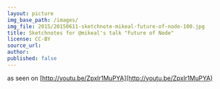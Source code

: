 ```yaml
---
layout: picture
img_base_path: /images/
img_file: 2015/20150611-sketchnote-mikeal-future-of-node-100.jpg
title: Sketchnotes for @mikeal's talk "Future of Node"
license: CC-BY
source_url:
author:
published: false
---
```


as seen on [http://youtu.be/Zpxlr1MuPYA](http://youtu.be/Zpxlr1MuPYA)


